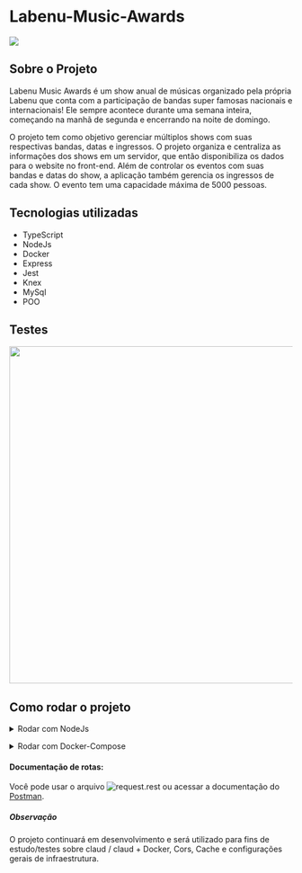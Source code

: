 # Labenu-Music-Awards

 <img src="http://img.shields.io/static/v1?label=STATUS&message=em-desenvolvimento&color=GREEN&style=for-the-badge"/>
 
 
 ## Sobre o Projeto
 
 
 Labenu Music Awards é um show anual de músicas organizado pela própria Labenu que conta com a participação
 de bandas super famosas nacionais e internacionais! Ele sempre acontece durante uma semana inteira,
 começando na manhã de segunda e encerrando na noite de domingo.
 
 
 O projeto tem como objetivo gerenciar múltiplos shows com suas respectivas bandas, datas e ingressos.
 O projeto organiza e centraliza as informações dos shows em um servidor, que então disponibiliza os dados
para o website no front-end. Além de controlar os eventos com suas bandas e datas do show,
a aplicação também gerencia os ingressos de cada show. O evento tem uma capacidade máxima de 5000 pessoas.


## Tecnologias utilizadas

- TypeScript
- NodeJs
- Docker
- Express
- Jest
- Knex
- MySql
- POO


## Testes 
<img src="https://user-images.githubusercontent.com/104647293/225711622-57a8b877-7dca-4390-b35d-dc836eeba833.png" width="600px" />

## Como rodar o projeto

<details>
    <summary> Rodar com NodeJs </summary>
    <p>  </p>  
    <p> - Para rodar o projeto em seu host você presira ter o NodeJs instalado; </p>
    <p> - Clone o repositório e use o comando 'npm i' para instalar as dependências; </p>
    <p> - Você precisará de um banco de dados para a aplicação funcionar corretamente; </p>
    <p> - Adicione seu acesso banco no .env com as seguintes chaves: </p>
    <p> - DB_HOST, DB_USER, DB_PASSWORD, DB_DATABASE, JWT_KEY = qualquerString, JWT_EXPIRES_IN = 24h, BCRYPT_SALT_ROUNDS = 12; </p>
    <p> - O Knex está configurado para usar o mysql, se seu banco for outro você precisará alterar essas configurações em BaseDataBase; </p>
    <p> - Por fim, você pode usar os comandos 'npm run build' e 'npm start' para rodar a aplicação; </p>
    <p> - Para fazer as requisições você pode usar o arquivo request.rest, você precisará da extenção Rest Client. </p>
</details>

<p>  </p>

<details> 
    <summary> Rodar com Docker-Compose </summary> 
 <p>  </p>
    <p> - Você precisa ter o <a href="https://docs.docker.com/get-docker/" target='_blank' > Docker </a> e o <a                   href="https://docs.docker.com/compose/install/" target='_blank' > Docker-Compose </a> instalados; </p>
 <p> - Copie o conteúdo do arquivo <a href="https://github.com/Programmer-Gabriel-Santos/Labenu-Music-Awards/blob/main/docker-compose.yml" target='blank'> docker-compose.yml </a> para um arquivo com o mesmo nome: docker-compose.yml em seu host; </p>
 <p> - Feito isso, use o comando 'docker-compose up' ou 'docker-compose up -d' para deixar seu terminal livre. </p>
 <p> - A partir desse docker-compose serão criados três containers: aplicação node, banco mysql e o gerenciador de banco adminer. </p>
 <p> - Caso queira conferir os dados do banco de forma manual e sua estrutura, pode acessar o adminer em seu localhost:3008, ou pode configurar outra            porta para ambos containers no docker-compose.yml. Certifique-se de que as portas listadas estão disponíveis em seu host antes de iniciar os              containers, altere apenas as portas para o seu host, as portas dos containers precisam ser as que estão listadas no docker-compose.yml para que a          aplicação funcione corretamente. Aqui está como deve ser seu login no adminer:
 </p>
 <img src="https://user-images.githubusercontent.com/104647293/226109513-0fdeedb3-b768-4830-8a3a-9aa23e445397.png" width="600px">
 <p> Também serão criados: </p>
 <p> - Um volume com o nome 'dbLama' para o banco de dados, volume esse que poderá ser excluído após o uso da aplicação com o comando 'docker volume rm            dbLama'; 
 </p>
 <p> - Um netWork com o nome 'netLama', que também poderá estar sendo removido após o fim do uso dos containers com o comando 'docker network rm netLama'.  </p>
 
</details>

#### Documentação de rotas:
Você pode usar o arquivo ![request.rest](https://github.com/Programmer-Gabriel-Santos/Labenu-Music-Awards/blob/main/requests.rest) ou acessar a documentação do [Postman](https://documenter.getpostman.com/view/21555755/2s93JzLfmz).


##### Observação


O projeto continuará em desenvolvimento e será utilizado para fins de estudo/testes sobre claud / claud + Docker, Cors, Cache e configurações gerais de infraestrutura.
